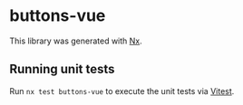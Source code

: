 # buttons-vue

This library was generated with [Nx](https://nx.dev).

## Running unit tests

Run `nx test buttons-vue` to execute the unit tests via [Vitest](https://vitest.dev/).
